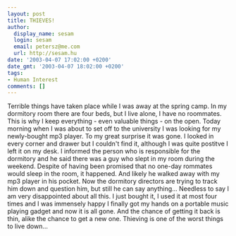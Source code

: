 ```yaml
---
layout: post
title: THIEVES!
author:
  display_name: sesam
  login: sesam
  email: petersz@me.com
  url: http://sesam.hu
date: '2003-04-07 17:02:00 +0200'
date_gmt: '2003-04-07 18:02:00 +0200'
tags:
- Human Interest
comments: []
---
```


Terrible things have taken place while I was away at the spring camp. In my dormitory room there are four beds, but I live alone, I have no roommates. This is why I keep everything - even valuable things - on the open. Today morning when I was about to set off to the university I was looking for my newly-bought mp3 player. To my great surprise it was gone. I looked in every corner and drawer but I couldn't find it, although I was quite postitve I left it on my desk. I informed the person who is responsible for the dormitory and he said there was a guy who slept in my room during the weekend. Despite of having been promised that no one-day rommates would sleep in the room, it happened. And likely he walked away with my mp3 player in his pocket. Now the dormitory directors are trying to track him down and question him, but still he can say anything... Needless to say I am very disappointed about all this. I just bought it, I used it at most four times and I was immensely happy I finally got my hands on a portable music playing gadget and now it is all gone. And the chance of getting it back is thin, alike the chance to get a new one. Thieving is one of the worst things to live down...
